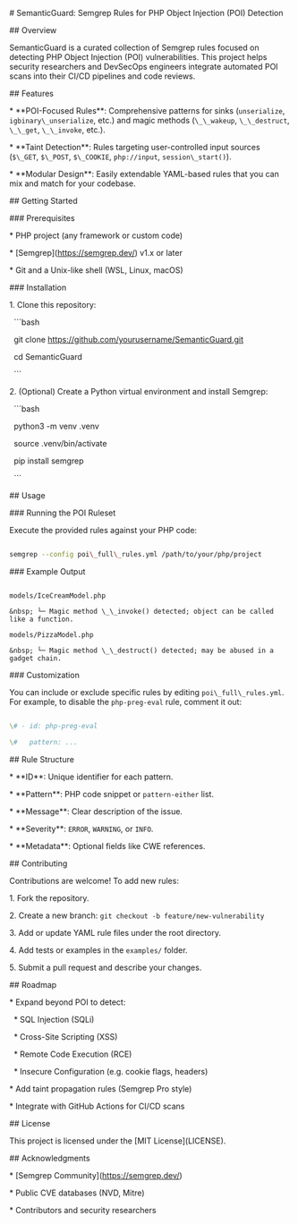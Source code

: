 \# SemanticGuard: Semgrep Rules for PHP Object Injection (POI) Detection



\## Overview



SemanticGuard is a curated collection of Semgrep rules focused on detecting PHP Object Injection (POI) vulnerabilities. This project helps security researchers and DevSecOps engineers integrate automated POI scans into their CI/CD pipelines and code reviews.



\## Features



\* \*\*POI-Focused Rules\*\*: Comprehensive patterns for sinks (`unserialize`, `igbinary\_unserialize`, etc.) and magic methods (`\_\_wakeup`, `\_\_destruct`, `\_\_get`, `\_\_invoke`, etc.).

\* \*\*Taint Detection\*\*: Rules targeting user-controlled input sources (`$\_GET`, `$\_POST`, `$\_COOKIE`, `php://input`, `session\_start()`).

\* \*\*Modular Design\*\*: Easily extendable YAML-based rules that you can mix and match for your codebase.



\## Getting Started



\### Prerequisites



\* PHP project (any framework or custom code)

\* \[Semgrep](https://semgrep.dev/) v1.x or later

\* Git and a Unix-like shell (WSL, Linux, macOS)



\### Installation



1\. Clone this repository:



&nbsp;  ```bash

&nbsp;  git clone https://github.com/yourusername/SemanticGuard.git

&nbsp;  cd SemanticGuard

&nbsp;  ```

2\. (Optional) Create a Python virtual environment and install Semgrep:



&nbsp;  ```bash

&nbsp;  python3 -m venv .venv

&nbsp;  source .venv/bin/activate

&nbsp;  pip install semgrep

&nbsp;  ```



\## Usage



\### Running the POI Ruleset



Execute the provided rules against your PHP code:



```bash

semgrep --config poi\_full\_rules.yml /path/to/your/php/project

```



\### Example Output



```text

models/IceCreamModel.php

&nbsp; └─ Magic method \_\_invoke() detected; object can be called like a function.

models/PizzaModel.php

&nbsp; └─ Magic method \_\_destruct() detected; may be abused in a gadget chain.

```



\### Customization



You can include or exclude specific rules by editing `poi\_full\_rules.yml`. For example, to disable the `php-preg-eval` rule, comment it out:



```yaml

\# - id: php-preg-eval

\#   pattern: ...

```



\## Rule Structure



\* \*\*ID\*\*: Unique identifier for each pattern.

\* \*\*Pattern\*\*: PHP code snippet or `pattern-either` list.

\* \*\*Message\*\*: Clear description of the issue.

\* \*\*Severity\*\*: `ERROR`, `WARNING`, or `INFO`.

\* \*\*Metadata\*\*: Optional fields like CWE references.



\## Contributing



Contributions are welcome! To add new rules:



1\. Fork the repository.

2\. Create a new branch: `git checkout -b feature/new-vulnerability`

3\. Add or update YAML rule files under the root directory.

4\. Add tests or examples in the `examples/` folder.

5\. Submit a pull request and describe your changes.



\## Roadmap



\* Expand beyond POI to detect:



&nbsp; \* SQL Injection (SQLi)

&nbsp; \* Cross-Site Scripting (XSS)

&nbsp; \* Remote Code Execution (RCE)

&nbsp; \* Insecure Configuration (e.g. cookie flags, headers)

\* Add taint propagation rules (Semgrep Pro style)

\* Integrate with GitHub Actions for CI/CD scans



\## License



This project is licensed under the \[MIT License](LICENSE).



\## Acknowledgments



\* \[Semgrep Community](https://semgrep.dev/)

\* Public CVE databases (NVD, Mitre)

\* Contributors and security researchers



